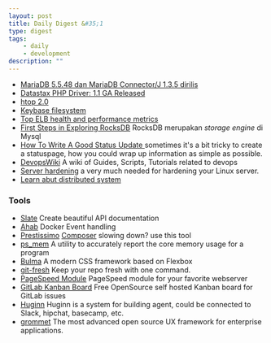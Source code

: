 ```yaml
---
layout: post
title: Daily Digest &#35;1
type: digest
tags: 
    - daily
    - development
description: ""
---
```


- [MariaDB 5.5.48 dan MariaDB Connector/J 1.3.5 dirilis](https://mariadb.org/mariadb-5-5-48-and-connectorj-1-3-5-now-available/)
- [Datastax PHP Driver: 1.1 GA Released](http://www.datastax.com/dev/blog/datastax-php-driver-1-1-ga-released)
- [htop 2.0](http://hisham.hm/htop/)
- [Keybase filesystem](https://keybase.io/docs/kbfs)
- [Top ELB health and performance metrics](https://www.datadoghq.com/blog/top-elb-health-and-performance-metrics/)
- [First Steps in Exploring RocksDB](http://mysqlentomologist.blogspot.co.id/2016/02/my-first-steps-in-exploring-rocksdb.html)
RocksDB merupakan *storage engine* di Mysql
- [How To Write A Good Status Update ](http://blog.statuspage.io/how-to-write-a-good-status-update)
sometimes it's a bit tricky to create a statuspage, how you could wrap up information as simple as possible.
- [DevopsWiki](https://github.com/Leo-G/DevopsWiki)
A wiki of Guides, Scripts, Tutorials related to devops
- [Server hardening](https://www.linuxjournal.com/content/server-hardening)
a very much needed for hardening your Linux server.
- [Learn abut distributed system](http://videlalvaro.github.io/2015/12/learning-about-distributed-systems.html)

### Tools

- [Slate](https://github.com/tripit/slate)
Create beautiful API documentation
- [Ahab](https://tech.instacart.com/ahab/)
Docker Event handling
- [Prestissimo](https://github.com/hirak/prestissimo)
[Composer](https://getcomposer.org/) slowing down? use this tool
- [ps_mem](https://github.com/pixelb/ps_mem)
A utility to accurately report the core memory usage for a program
- [Bulma](http://bulma.io/)
A modern CSS framework based on Flexbox
- [git-fresh](https://github.com/imsky/git-fresh)
Keep your repo fresh with one command.
- [PageSpeed Module](https://developers.google.com/speed/pagespeed/module/)
PageSpeed module for your favorite webserver
- [GitLab Kanban Board](http://kanban.leanlabs.io/)
Free OpenSource self hosted Kanban board for GitLab issues
- [Huginn](https://github.com/cantino/huginn)
Huginn is a system for building agent, could be connected to Slack, hipchat, basecamp, etc.
- [grommet](http://www.grommet.io/docs/)
The most advanced open source UX framework for enterprise applications.
